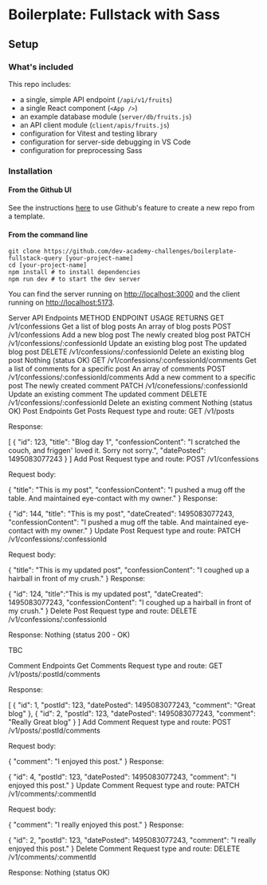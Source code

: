 # Boilerplate: Fullstack with Sass

## Setup

### What's included

This repo includes:

* a single, simple API endpoint (`/api/v1/fruits`)
* a single React component (`<App />`)
* an example database module (`server/db/fruits.js`)
* an API client module (`client/apis/fruits.js`)
* configuration for Vitest and testing library
* configuration for server-side debugging in VS Code
* configuration for preprocessing Sass

### Installation

#### **From the Github UI**

See the instructions [here](https://docs.github.com/en/free-pro-team@latest/github/creating-cloning-and-archiving-repositories/creating-a-repository-from-a-template) to use Github's feature to create a new repo from a template.

#### **From the command line**

```
git clone https://github.com/dev-academy-challenges/boilerplate-fullstack-query [your-project-name]
cd [your-project-name]
npm install # to install dependencies
npm run dev # to start the dev server
```

You can find the server running on [http://localhost:3000](http://localhost:3000) and the client running on [http://localhost:5173](http://localhost:5173).

Server API Endpoints
METHOD	ENDPOINT	USAGE	RETURNS
GET	/v1/confessions	Get a list of blog posts	An array of blog posts
POST	/v1/confessions	Add a new blog post	The newly created blog post
PATCH	/v1/confessions/:confessionId	Update an existing blog post	The updated blog post
DELETE	/v1/confessions/:confessionId	Delete an existing blog post	Nothing (status OK)
GET	/v1/confessions/:confessionId/comments	Get a list of comments for a specific post	An array of comments
POST	/v1/confessions/:confessionId/comments	Add a new comment to a specific post	The newly created comment
PATCH	/v1/conefessions/:confessionId	Update an existing comment	The updated comment
DELETE	/v1/confessions/:confessionId	Delete an existing comment	Nothing (status OK)
Post Endpoints
Get Posts
Request type and route:
GET /v1/posts

Response:

[
  {
    "id": 123,
    "title": "Blog day 1",
    "confessionContent": "I scratched the couch, and friggen' loved it. Sorry not sorry.",
    "datePosted": 1495083077243
  }
]
Add Post
Request type and route:
POST /v1/confessions

Request body:

{
  "title": "This is my post",
  "confessionContent": "I pushed a mug off the table. And maintained eye-contact with my owner."
}
Response:

{
  "id": 144,
  "title": "This is my post",
  "dateCreated": 1495083077243,
  "confessionContent": "I pushed a mug off the table. And maintained eye-contact with my owner."
}
Update Post
Request type and route:
PATCH /v1/confessions/:confessionId

Request body:

{
  "title": "This is my updated post",
  "confessionContent": "I coughed up a hairball in front of my crush."
}
Response:

{
  "id": 124,
  "title":"This is my updated post",
  "dateCreated": 1495083077243,
  "confessionContent": "I coughed up a hairball in front of my crush."
}
Delete Post
Request type and route:
DELETE /v1/confessions/:confessionId

Response: Nothing (status 200 - OK)

TBC

Comment Endpoints
Get Comments
Request type and route:
GET /v1/posts/:postId/comments

Response:

[
    {
        "id": 1,
        "postId": 123,
        "datePosted": 1495083077243,
        "comment": "Great blog"
    },
    {
        "id": 2,
        "postId": 123,
        "datePosted": 1495083077243,
        "comment": "Really Great blog"
    }
]
Add Comment
Request type and route:
POST /v1/posts/:postId/comments

Request body:

{
  "comment": "I enjoyed this post."
}
Response:

{
  "id": 4,
  "postId": 123,
  "datePosted": 1495083077243,
  "comment": "I enjoyed this post."
}
Update Comment
Request type and route:
PATCH /v1/comments/:commentId

Request body:

{
  "comment": "I really enjoyed this post."
}
Response:

{
  "id": 2,
  "postId": 123,
  "datePosted": 1495083077243,
  "comment": "I really enjoyed this post."
}
Delete Comment
Request type and route:
DELETE /v1/comments/:commentId

Response: Nothing (status OK)
